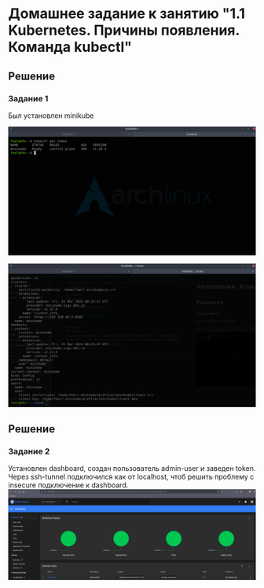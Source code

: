 # Домашнее задание к занятию "1.1 Kubernetes. Причины появления. Команда kubectl"

## Решение
### Задание 1

Был установлен minikube

![](./img/kubectl.png)

![](./img/config.png)

## Решение
### Задание 2
Установлен dashboard, создан пользователь admin-user и заведен token. 
Через ssh-tunnel подключился как от localhost, чтоб решить проблему с insecure подключение к dashboard.
![](./img/dash.png)

